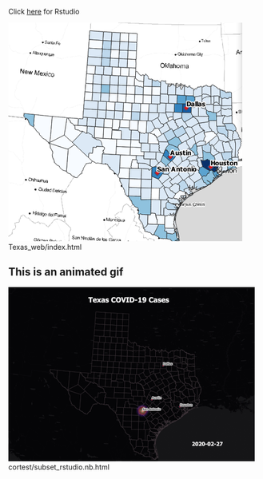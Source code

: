 Click [here](cortest/subset_rstudio.nb.html) for Rstudio


[<img src="images/texasimg.png?raw=true"/>](Texas_web/index.html)
Texas_web/index.html

## This is an animated gif

<img src="images/Texas_GIF.gif?raw=true"/>
cortest/subset_rstudio.nb.html
